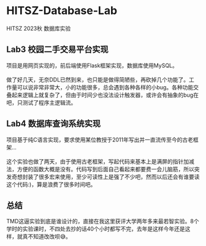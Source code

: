 # HITSZ-Database-Lab
HITSZ 2023秋 数据库实验
## Lab3 校园二手交易平台实现
项目是用网页实现的，前后端使用Flask框架实现，数据库使用MySQL。<br><br>
做了好几天，无奈DDL已然到来，也只能是做得简陋些，再砍掉几个功能了。工作量可以说非常非常大，小的功能很多，总会遇到各种各样的小bug。各种功能交叠起来逻辑上就复杂了，但由于时间少也没法设计触发器，或许会有抽象的bug在吧，只测试了程序主逻辑流。
## Lab4 数据库查询系统实现
项目基于纯C语言实现，要求使用某位教授于2011年写出并一直流传至今的古老框架...<br><br>
这个实验也做了两天，由于使用古老框架，写起代码来基本上是满屏的指针加减法，方便的函数大概是没有。代码写到后面自己看起来都要费一会儿脑筋，所以突发奇想封装了很多宏来使用，至少可读性上是强了不少吧，然而以后还会有谁要读这个代码:)，算是浪费了很多时间吧。
## 总结
TMD这逼实验到底是谁设计的，直接在我这里获评大学两年多来最若智实验。8个学时的实验课时，不四处去抄的话40个小时都写不完，去年是这样今年还是这样，就真不知道改改呗😅。